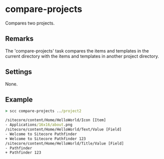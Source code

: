 compare-projects
================
Compares two projects.
         
Remarks
-------
The 'compare-projects' task compares the items and templates in the current directory with the items and templates in another project directory.

Settings
--------
None.

Example
-------
```cmd
> scc compare-projects ../project2

/sitecore/content/Home/HelloWorld/Icon [Item]
- Applications/16x16/about.png
/sitecore/content/Home/HelloWorld/Text/Value [Field]
- Welcome to Sitecore Pathfinder
+ Welcome to Sitecore Pathfinder 123
/sitecore/content/Home/HelloWorld/Title/Value [Field]
- Pathfinder
+ Pathfinder 123
```
